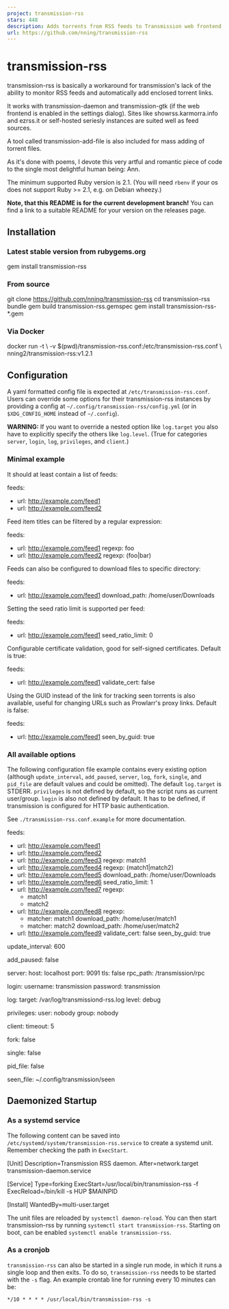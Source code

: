 ```yaml
---
project: transmission-rss
stars: 448
description: Adds torrents from RSS feeds to Transmission web frontend
url: https://github.com/nning/transmission-rss
---
```


transmission-rss
================

transmission-rss is basically a workaround for transmission's lack of the ability to monitor RSS feeds and automatically add enclosed torrent links.

It works with transmission-daemon and transmission-gtk (if the web frontend is enabled in the settings dialog). Sites like showrss.karmorra.info and ezrss.it or self-hosted seriesly instances are suited well as feed sources.

A tool called transmission-add-file is also included for mass adding of torrent files.

As it's done with poems, I devote this very artful and romantic piece of code to the single most delightful human being: Ann.

The minimum supported Ruby version is 2.1. (You will need `rbenv` if your os does not support Ruby >= 2.1, e.g. on Debian wheezy.)

**Note, that this README is for the current development branch!** You can find a link to a suitable README for your version on the releases page.

Installation
------------

### Latest stable version from rubygems.org

gem install transmission-rss

### From source

git clone https://github.com/nning/transmission-rss
cd transmission-rss
bundle
gem build transmission-rss.gemspec
gem install transmission-rss-\*.gem

### Via Docker

docker run -t \\
  -v $(pwd)/transmission-rss.conf:/etc/transmission-rss.conf \\
  nning2/transmission-rss:v1.2.1

Configuration
-------------

A yaml formatted config file is expected at `/etc/transmission-rss.conf`. Users can override some options for their transmission-rss instances by providing a config at `~/.config/transmission-rss/config.yml` (or in `$XDG_CONFIG_HOME` instead of `~/.config`).

**WARNING:** If you want to override a nested option like `log.target` you also have to explicitly specify the others like `log.level`. (True for categories `server`, `login`, `log`, `privileges`, and `client`.)

### Minimal example

It should at least contain a list of feeds:

feeds:
  - url: http://example.com/feed1
  - url: http://example.com/feed2

Feed item titles can be filtered by a regular expression:

feeds:
  - url: http://example.com/feed1
    regexp: foo
  - url: http://example.com/feed2
    regexp: (foo|bar)

Feeds can also be configured to download files to specific directory:

feeds:
  - url: http://example.com/feed1
    download\_path: /home/user/Downloads

Setting the seed ratio limit is supported per feed:

feeds:
  - url: http://example.com/feed1
    seed\_ratio\_limit: 0

Configurable certificate validation, good for self-signed certificates. Default is true:

feeds:
  - url: http://example.com/feed1
    validate\_cert: false

Using the GUID instead of the link for tracking seen torrents is also available, useful for changing URLs such as Prowlarr's proxy links. Default is false:

feeds:
  - url: http://example.com/feed1
    seen\_by\_guid: true

### All available options

The following configuration file example contains every existing option (although `update_interval`, `add_paused`, `server`, `log`, `fork`, `single`, and `pid_file` are default values and could be omitted). The default `log.target` is STDERR. `privileges` is not defined by default, so the script runs as current user/group. `login` is also not defined by default. It has to be defined, if transmission is configured for HTTP basic authentication.

See `./transmission-rss.conf.example` for more documentation.

feeds:
  - url: http://example.com/feed1
  - url: http://example.com/feed2
  - url: http://example.com/feed3
    regexp: match1
  - url: http://example.com/feed4
    regexp: (match1|match2)
  - url: http://example.com/feed5
    download\_path: /home/user/Downloads
  - url: http://example.com/feed6
    seed\_ratio\_limit: 1
  - url: http://example.com/feed7
    regexp:
      - match1
      - match2
  - url: http://example.com/feed8
    regexp:
      - matcher: match1
        download\_path: /home/user/match1
      - matcher: match2
        download\_path: /home/user/match2
  - url: http://example.com/feed9
    validate\_cert: false
    seen\_by\_guid: true

update\_interval: 600

add\_paused: false

server:
  host: localhost
  port: 9091
  tls: false
  rpc\_path: /transmission/rpc

login:
  username: transmission
  password: transmission

log:
  target: /var/log/transmissiond-rss.log
  level: debug

privileges:
  user: nobody
  group: nobody

client:
  timeout: 5

fork: false

single: false

pid\_file: false

seen\_file: ~/.config/transmission/seen

Daemonized Startup
------------------

### As a systemd service

The following content can be saved into `/etc/systemd/system/transmission-rss.service` to create a systemd unit. Remember checking the path in `ExecStart`.

\[Unit\]
Description\=Transmission RSS daemon.
After\=network.target transmission-daemon.service

\[Service\]
Type\=forking
ExecStart\=/usr/local/bin/transmission-rss -f
ExecReload\=/bin/kill -s HUP $MAINPID

\[Install\]
WantedBy\=multi-user.target

The unit files are reloaded by `systemctl daemon-reload`. You can then start transmission-rss by running `systemctl start transmission-rss`. Starting on boot, can be enabled `systemctl enable transmission-rss`.

### As a cronjob

`transmission-rss` can also be started in a single run mode, in which it runs a single loop and then exits. To do so, `transmission-rss` needs to be started with the `-s` flag. An example crontab line for running every 10 minutes can be:

`*/10 * * * * /usr/local/bin/transmission-rss -s`

